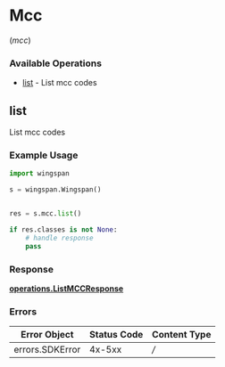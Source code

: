 # Mcc
(*mcc*)

### Available Operations

* [list](#list) - List mcc codes

## list

List mcc codes

### Example Usage

```python
import wingspan

s = wingspan.Wingspan()


res = s.mcc.list()

if res.classes is not None:
    # handle response
    pass
```


### Response

**[operations.ListMCCResponse](../../models/operations/listmccresponse.md)**
### Errors

| Error Object    | Status Code     | Content Type    |
| --------------- | --------------- | --------------- |
| errors.SDKError | 4x-5xx          | */*             |
